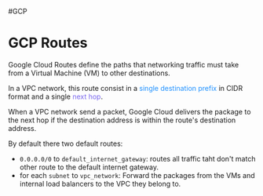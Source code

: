 #GCP

# GCP Routes

Google Cloud Routes define the paths that networking traffic must take from a Virtual Machine (VM) to other destinations. 

In a VPC network, this route consist in a <span style="color:DodgerBlue;">single destination prefix</span> in CIDR format and a single <span style="color:MediumSlateBlue;">next hop</span>. 

When a VPC network send a packet, Google Cloud delivers the package to the next hop if the destination address is within the route's destination address. 

By default there two default routes: 

* `0.0.0.0/0` to `default_internet_gateway`: routes all traffic taht don't match other route to the default internet gateway. 
* for each `subnet` to `vpc_network`: Forward the packages from the VMs and internal load balancers to the VPC they belong to. 